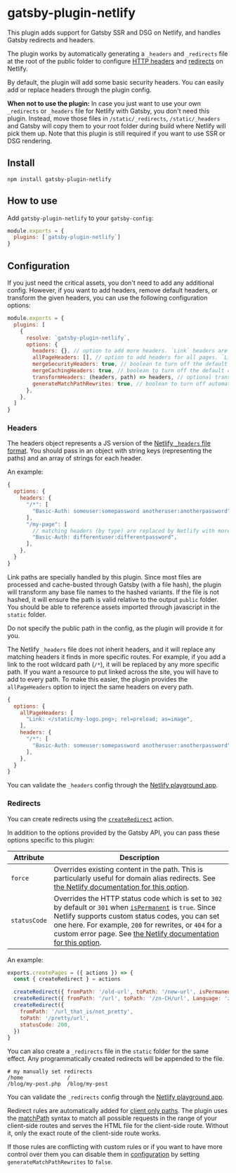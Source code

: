 # gatsby-plugin-netlify

This plugin adds support for Gatsby SSR and DSG on Netlify, and handles Gatsby redirects and headers.

The plugin works by automatically generating a `_headers` and `_redirects` file at the root of the public folder to
configure [HTTP headers](https://www.netlify.com/docs/headers-and-basic-auth/) and
[redirects](https://www.netlify.com/docs/redirects/) on Netlify.

By default, the plugin will add some basic security headers. You can easily add or replace headers through the plugin
config.

**When not to use the plugin:** In case you just want to use your own `_redirects` or `_headers` file for Netlify with
Gatsby, you don't need this plugin. Instead, move those files in `/static/_redirects`, `/static/_headers` and Gatsby
will copy them to your root folder during build where Netlify will pick them up. Note that this plugin is still required
if you want to use SSR or DSG rendering.

## Install

```shell
npm install gatsby-plugin-netlify
```

## How to use

Add `gatsby-plugin-netlify` to your `gatsby-config`:

```js:title=gatsby-config.js
module.exports = {
  plugins: [`gatsby-plugin-netlify`]
}
```

## Configuration

If you just need the critical assets, you don't need to add any additional config. However, if you want to add headers,
remove default headers, or transform the given headers, you can use the following configuration options:

```js:title=gatsby-config.js
module.exports = {
  plugins: [
    {
      resolve: `gatsby-plugin-netlify`,
      options: {
        headers: {}, // option to add more headers. `Link` headers are transformed by the below criteria
        allPageHeaders: [], // option to add headers for all pages. `Link` headers are transformed by the below criteria
        mergeSecurityHeaders: true, // boolean to turn off the default security headers
        mergeCachingHeaders: true, // boolean to turn off the default caching headers
        transformHeaders: (headers, path) => headers, // optional transform for manipulating headers under each path (e.g.sorting), etc.
        generateMatchPathRewrites: true, // boolean to turn off automatic creation of redirect rules for client only paths
      },
    },
  ]
}
```

### Headers

The headers object represents a JS version of the
[Netlify `_headers` file format](https://www.netlify.com/docs/headers-and-basic-auth/). You should pass in an object
with string keys (representing the paths) and an array of strings for each header.

An example:

```javascript
{
  options: {
    headers: {
      "/*": [
        "Basic-Auth: someuser:somepassword anotheruser:anotherpassword",
      ],
      "/my-page": [
        // matching headers (by type) are replaced by Netlify with more specific routes
        "Basic-Auth: differentuser:differentpassword",
      ],
    },
  }
}
```

Link paths are specially handled by this plugin. Since most files are processed and cache-busted through Gatsby (with a
file hash), the plugin will transform any base file names to the hashed variants. If the file is not hashed, it will
ensure the path is valid relative to the output `public` folder. You should be able to reference assets imported through
javascript in the `static` folder.

Do not specify the public path in the config, as the plugin will provide it for you.

The Netlify `_headers` file does not inherit headers, and it will replace any matching headers it finds in more specific
routes. For example, if you add a link to the root wildcard path (`/*`), it will be replaced by any more specific path.
If you want a resource to put linked across the site, you will have to add to every path. To make this easier, the
plugin provides the `allPageHeaders` option to inject the same headers on every path.

```javascript
{
  options: {
    allPageHeaders: [
      "Link: </static/my-logo.png>; rel=preload; as=image",
    ],
    headers: {
      "/*": [
        "Basic-Auth: someuser:somepassword anotheruser:anotherpassword",
      ],
    },
  }
}
```

You can validate the `_headers` config through the [Netlify playground app](https://play.netlify.com/headers).

### Redirects

You can create redirects using the
[`createRedirect`](https://www.gatsbyjs.com/docs/reference/config-files/actions/#createRedirect) action.

In addition to the options provided by the Gatsby API, you can pass these options specific to this plugin:

| Attribute    | Description                                                                                                                                                                                                                                                                                                                                                                                                                             |
| ------------ | --------------------------------------------------------------------------------------------------------------------------------------------------------------------------------------------------------------------------------------------------------------------------------------------------------------------------------------------------------------------------------------------------------------------------------------- |
| `force`      | Overrides existing content in the path. This is particularly useful for domain alias redirects. See [the Netlify documentation for this option](https://www.netlify.com/docs/redirects/#structured-configuration).                                                                                                                                                                                                                      |
| `statusCode` | Overrides the HTTP status code which is set to `302` by default or `301` when [`isPermanent`](https://www.gatsbyjs.com/docs/reference/config-files/actions/#createRedirect) is `true`. Since Netlify supports custom status codes, you can set one here. For example, `200` for rewrites, or `404` for a custom error page. See [the Netlify documentation for this option](https://www.netlify.com/docs/redirects/#http-status-codes). |

An example:

```js:title=gatsby-node.js
exports.createPages = ({ actions }) => {
  const { createRedirect } = actions

  createRedirect({ fromPath: '/old-url', toPath: '/new-url', isPermanent: true })
  createRedirect({ fromPath: '/url', toPath: '/zn-CH/url', Language: 'zn' })
  createRedirect({
    fromPath: '/url_that_is/not_pretty',
    toPath: '/pretty/url',
    statusCode: 200,
  })
}
```

You can also create a `_redirects` file in the `static` folder for the same effect. Any programmatically created
redirects will be appended to the file.

```shell
# my manually set redirects
/home              /
/blog/my-post.php  /blog/my-post
```

You can validate the `_redirects` config through the [Netlify playground app](https://play.netlify.com/redirects).

Redirect rules are automatically added for
[client only paths](https://www.gatsbyjs.com/docs/how-to/routing/client-only-routes-and-user-authentication/). The
plugin uses the [matchPath](https://www.gatsbyjs.com/docs/gatsby-internals-terminology/#matchpath) syntax to match all
possible requests in the range of your client-side routes and serves the HTML file for the client-side route. Without
it, only the exact route of the client-side route works.

If those rules are conflicting with custom rules or if you want to have more control over them you can disable them in
[configuration](#configuration) by setting `generateMatchPathRewrites` to `false`.
